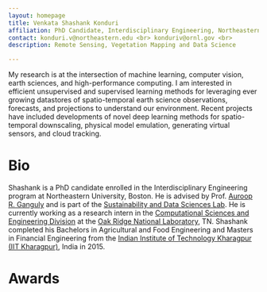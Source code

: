 ```yaml
---
layout: homepage
title: Venkata Shashank Konduri
affiliation: PhD Candidate, Interdisciplinary Engineering, Northeastern University, Boston, MA, USA <br> Research Intern, Oak Ridge National Laboratory, Oak Ridge, TN, USA 
contact: konduri.v@northeastern.edu <br> konduriv@ornl.gov <br> 
description: Remote Sensing, Vegetation Mapping and Data Science

---
```


My research is at the intersection of machine learning, computer vision, earth sciences, and high-performance computing. I am interested in efficient unsupervised and supervised learning methods for leveraging ever growing datastores of spatio-temporal earth science observations, forecasts, and projections to understand our environment. Recent projects have included developments of novel deep learning methods for spatio-temporal downscaling, physical model emulation, generating virtual sensors, and cloud tracking. 

# Bio

Shashank is a PhD candidate enrolled in the Interdisciplinary Engineering program at Northeastern University, Boston. He is advised by Prof. [Auroop R. Ganguly](https://coe.northeastern.edu/people/ganguly-auroop/) and is part of the [Sustainability and Data Sciences Lab](https://web.northeastern.edu/sds/). He is currently working as a research intern in the [Computational Sciences and Engineering Division](https://www.ornl.gov/division/csed) at the [Oak Ridge National Laboratory](https://www.ornl.gov/), TN. Shashank completed his Bachelors in Agricultural and Food Engineering and Masters in Financial Engineering from the [Indian Institute of Technology Kharagpur (IIT Kharagpur)](http://www.iitkgp.ac.in/), India in 2015.

# Awards


